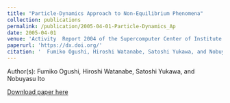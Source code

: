 ```yaml
---
title: "Particle-Dynamics Approach to Non-Equilibrium Phenomena"
collection: publications
permalink: /publication/2005-04-01-Particle-Dynamics_Ap
date: 2005-04-01
venue: 'Activity  Report 2004 of the Supercomputer Center of Institute for Solid State  Physics'
paperurl: 'https://dx.doi.org/'
citation: '  Fumiko Ogushi, Hiroshi Watanabe, Satoshi Yukawa, and Nobuyasu Ito, Particle-Dynamics Approach to Non-Equilibrium Phenomena, Activity  Report 2004 of the Supercomputer Center of Institute for Solid State  Physics, <b></b>, 36, (2005)'
---
```


Author(s):   Fumiko Ogushi, Hiroshi Watanabe, Satoshi Yukawa, and Nobuyasu Ito


<a href='https://dx.doi.org/'>Download paper here</a>
